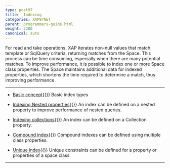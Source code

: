 ```yaml
---
type: post97
title:  Indexing
categories: XAP97NET
parent: programmers-guide.html
weight: 2200
canonical: auto
---
```



For read and take operations, XAP iterates non-null values that match template or SqlQuery criteria, returning matches from the Space. This process can be time consuming, especially when there are many potential matches. To improve performance, it is possible to index one or more Space class properties. The Space maintains additional data for indexed properties, which shortens the time required to determine a match, thus improving performance.


<hr/>

- [Basic concept](./indexing.html){{<wbr>}}
Basic index types

- [Indexing Nested properties](./indexing-nested-properties.html){{<wbr>}}
An index can be defined on a nested property to improve performance of nested queries.

- [Indexing collections](./indexing-collections.html){{<wbr>}}
An index can be defined on a Collection property.


- [Compound index](./indexing-compound.html){{<wbr>}}
Compound indexes can be defined using multiple class properties.


- [Unique index](./indexing-unique.html){{<wbr>}}
Unique constraints can be defined for a property or properties of a space class.
<hr/>


